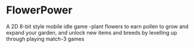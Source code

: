 # FlowerPower
A 2D 8-bit style mobile idle game -plant flowers to earn pollen to grow and expand your garden, and unlock new items and breeds by levelling up through playing match-3 games
